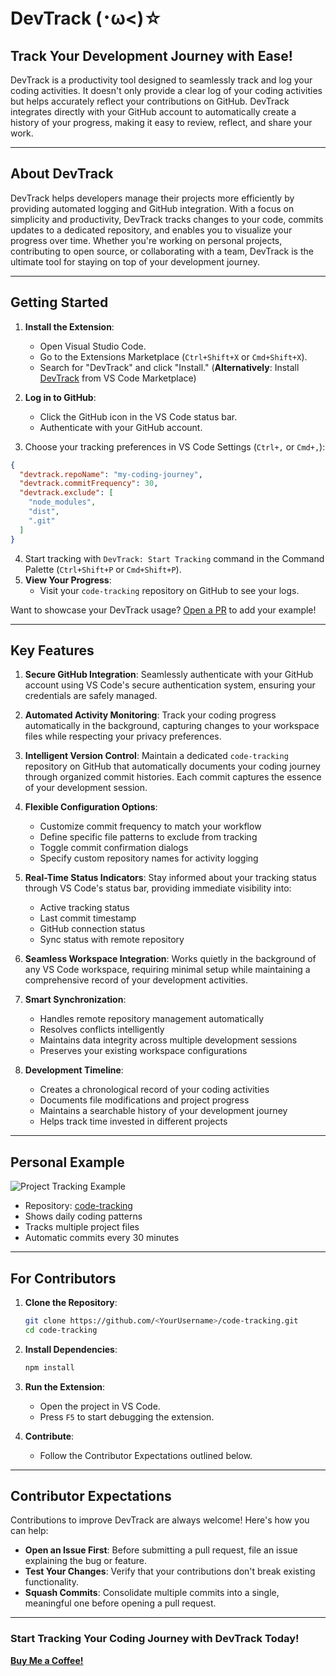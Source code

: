 # DevTrack (･ω<)☆	

## **Track Your Development Journey with Ease!**

DevTrack is a productivity tool designed to seamlessly track and log your coding activities. It doesn't only provide a clear log of your coding activities but helps accurately reflect your contributions on GitHub. DevTrack integrates directly with your GitHub account to automatically create a history of your progress, making it easy to review, reflect, and share your work. 


---

## About DevTrack

DevTrack helps developers manage their projects more efficiently by providing automated logging and GitHub integration. With a focus on simplicity and productivity, DevTrack tracks changes to your code, commits updates to a dedicated repository, and enables you to visualize your progress over time. Whether you're working on personal projects, contributing to open source, or collaborating with a team, DevTrack is the ultimate tool for staying on top of your development journey.

---

## **Getting Started**
1. **Install the Extension**:
   - Open Visual Studio Code.
   - Go to the Extensions Marketplace (`Ctrl+Shift+X` or `Cmd+Shift+X`).
   - Search for "DevTrack" and click "Install."
(**Alternatively**: Install [DevTrack](https://marketplace.visualstudio.com/items?itemName=TeannaCole.devtrack) from VS Code Marketplace)

2. **Log in to GitHub**:
   - Click the GitHub icon in the VS Code status bar.
   - Authenticate with your GitHub account.
     
3. Choose your tracking preferences in VS Code Settings (`Ctrl+,` or `Cmd+,`):
```json
{
  "devtrack.repoName": "my-coding-journey",
  "devtrack.commitFrequency": 30,
  "devtrack.exclude": [
    "node_modules",
    "dist",
    ".git"
  ]
}
```
4. Start tracking with `DevTrack: Start Tracking` command in the Command Palette (`Ctrl+Shift+P` or `Cmd+Shift+P`).
5. **View Your Progress**:
   - Visit your `code-tracking` repository on GitHub to see your logs.

Want to showcase your DevTrack usage? [Open a PR](https://github.com/Teamial/DevTrack/pulls) to add your example!

---
## **Key Features**

1. **Secure GitHub Integration**: Seamlessly authenticate with your GitHub account using VS Code's secure authentication system, ensuring your credentials are safely managed.

2. **Automated Activity Monitoring**: Track your coding progress automatically in the background, capturing changes to your workspace files while respecting your privacy preferences.

3. **Intelligent Version Control**: Maintain a dedicated `code-tracking` repository on GitHub that automatically documents your coding journey through organized commit histories. Each commit captures the essence of your development session.

4. **Flexible Configuration Options**: 
   - Customize commit frequency to match your workflow
   - Define specific file patterns to exclude from tracking
   - Toggle commit confirmation dialogs
   - Specify custom repository names for activity logging

5. **Real-Time Status Indicators**: Stay informed about your tracking status through VS Code's status bar, providing immediate visibility into:
   - Active tracking status
   - Last commit timestamp
   - GitHub connection status
   - Sync status with remote repository

6. **Seamless Workspace Integration**: Works quietly in the background of any VS Code workspace, requiring minimal setup while maintaining a comprehensive record of your development activities.

7. **Smart Synchronization**: 
   - Handles remote repository management automatically
   - Resolves conflicts intelligently
   - Maintains data integrity across multiple development sessions
   - Preserves your existing workspace configurations

8. **Development Timeline**: 
   - Creates a chronological record of your coding activities
   - Documents file modifications and project progress
   - Maintains a searchable history of your development journey
   - Helps track time invested in different projects
   
---
## Personal Example

![Project Tracking Example](https://github.com/user-attachments/assets/eeab8b20-203d-441c-af2e-969c6cdeb980)
- Repository: [code-tracking](https://github.com/username/code-tracking)
- Shows daily coding patterns
- Tracks multiple project files
- Automatic commits every 30 minutes
  
---
## For Contributors

1. **Clone the Repository**:
   ```bash
   git clone https://github.com/<YourUsername>/code-tracking.git
   cd code-tracking
   ```

2. **Install Dependencies**:
   ```bash
   npm install
   ```

3. **Run the Extension**:
   - Open the project in VS Code.
   - Press `F5` to start debugging the extension.

4. **Contribute**:
   - Follow the Contributor Expectations outlined below.

---

## **Contributor Expectations**

Contributions to improve DevTrack are always welcome! Here's how you can help:

- **Open an Issue First**: Before submitting a pull request, file an issue explaining the bug or feature.
- **Test Your Changes**: Verify that your contributions don't break existing functionality.
- **Squash Commits**: Consolidate multiple commits into a single, meaningful one before opening a pull request.

---

### **Start Tracking Your Coding Journey with DevTrack Today!**

[**Buy Me a Coffee!**](https://marketplace.visualstudio.com/items?itemName=TeannaCole.devtrack)

